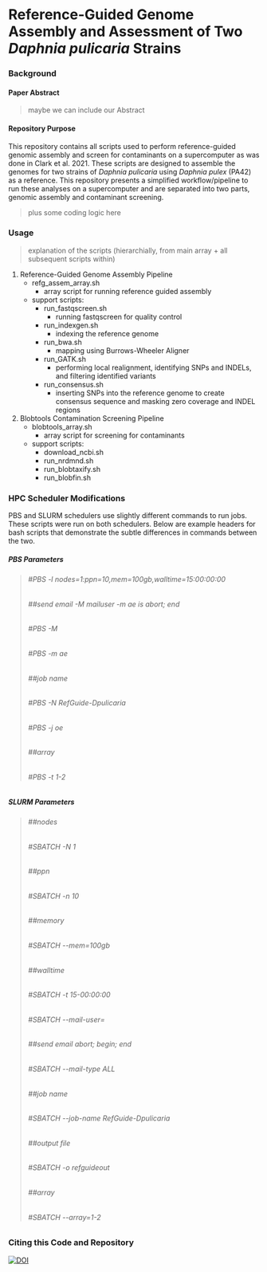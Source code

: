 # Reference-Guided Genome Assembly and Assessment of Two _Daphnia pulicaria_ Strains

### Background

#### Paper Abstract
> maybe we can include our Abstract

#### Repository Purpose
This repository contains all scripts used to perform reference-guided genomic assembly and screen for contaminants on a supercomputer as was done in Clark et al. 2021. These scripts are designed to assemble the genomes for two strains of _Daphnia pulicaria_ using _Daphnia pulex_ (PA42) as a reference. This repository presents a simplified workflow/pipeline to run these analyses on a supercomputer and are separated into two parts, genomic assembly and contaminant screening.
> plus some coding logic here

### Usage
> explanation of the scripts (hierarchially, from main array + all subsequent scripts within)

1. Reference-Guided Genome Assembly Pipeline
   - refg_assem_array.sh 
     - array script for running reference guided assembly
   - support scripts: 
     - run_fastqscreen.sh 
       - running fastqscreen for quality control
     - run_indexgen.sh 
       - indexing the reference genome
     - run_bwa.sh 
       - mapping using Burrows-Wheeler Aligner
     - run_GATK.sh
       - performing local realignment, identifying SNPs and INDELs, and filtering identified variants 
     - run_consensus.sh
       - inserting SNPs into the reference genome to create consensus sequence and masking zero coverage and INDEL regions 
2. Blobtools Contamination Screening Pipeline
   - blobtools_array.sh
     - array script for screening for contaminants
   - support scripts:
     - download_ncbi.sh
     - run_nrdmnd.sh
     - run_blobtaxify.sh
     - run_blobfin.sh

### HPC Scheduler Modifications
PBS and SLURM schedulers use slightly different commands to run jobs. These scripts were run on both schedulers. Below are example headers for bash scripts that demonstrate the subtle differences in commands between the two.   
##### PBS Parameters
> ###### #PBS -l nodes=1:ppn=10,mem=100gb,walltime=15:00:00:00
> ###### ##send email -M mailuser -m ae is abort; end
> ###### #PBS -M 
> ###### #PBS -m ae
> ###### ##job name
> ###### #PBS -N RefGuide-Dpulicaria
> ###### #PBS -j oe
> ###### ##array
> ###### #PBS -t 1-2
##### SLURM Parameters
> ###### ##nodes
> ###### #SBATCH -N 1
> ###### ##ppn
> ###### #SBATCH -n 10
> ###### ##memory
> ###### #SBATCH --mem=100gb
> ###### ##walltime
> ###### #SBATCH -t 15-00:00:00
> ###### #SBATCH --mail-user=
> ###### ##send email abort; begin; end
> ###### #SBATCH --mail-type ALL
> ###### ##job name
> ###### #SBATCH --job-name RefGuide-Dpulicaria
> ###### ##output file
> ###### #SBATCH -o refguideout 
> ###### ##array
> ###### #SBATCH --array=1-2
### Citing this Code and Repository
[![DOI](https://zenodo.org/badge/DOI/10.5281/zenodo.4635402.svg)](https://doi.org/10.5281/zenodo.4635402)
